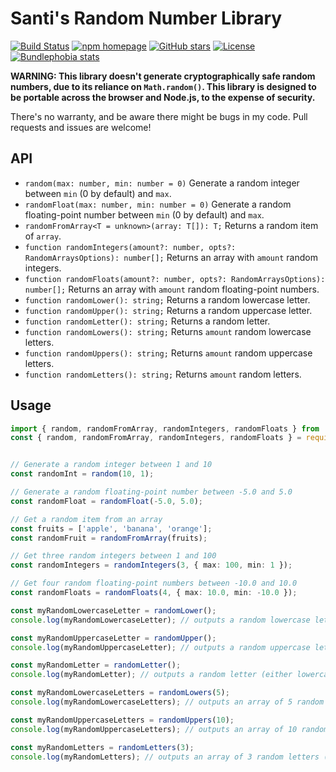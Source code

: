 # Santi's Random Number Library
[![Build Status](https://github.com/santi100a/random-lib/actions/workflows/test.yml/badge.svg)](https://github.com/santi100a/random-lib/actions)
[![npm homepage](https://img.shields.io/npm/v/@santi100/random-lib)](https://npmjs.org/package/@santi100/random-lib)
[![GitHub stars](https://img.shields.io/github/stars/santi100a/random-lib.svg)](https://github.com/santi100a/random-lib)
[![License](https://img.shields.io/github/license/santi100a/random-lib.svg)](https://github.com/santi100a/random-lib)
[![Bundlephobia stats](https://img.shields.io/bundlephobia/min/@santi100/random-lib)](https://bundlephobia.com/package/@santi100/random-lib@latest)

**WARNING: This library doesn't generate cryptographically safe random numbers, due to its reliance on `Math.random()`. This library is designed to be portable across the browser and Node.js, to the expense of security.**

There's no warranty, and be aware there might be bugs in my code. Pull requests and issues are welcome!
## API

- `random(max: number, min: number = 0)`
Generate a random integer between `min` (0 by default) and `max`.
- `randomFloat(max: number, min: number = 0)`
Generate a random floating-point number between `min` (0 by default) and `max`.
- `randomFromArray<T = unknown>(array: T[]): T;`
Returns a random item of `array`.
- `function randomIntegers(amount?: number, opts?: RandomArraysOptions): number[];` 
Returns an array with `amount` random integers.
- `function randomFloats(amount?: number, opts?: RandomArraysOptions): number[];`
Returns an array with `amount` random floating-point numbers.
- `function randomLower(): string;`
Returns a random lowercase letter.
- `function randomUpper(): string;`
Returns a random uppercase letter.
- `function randomLetter(): string;`
Returns a random letter.
- `function randomLowers(): string;`
Returns `amount` random lowercase letters.
- `function randomUppers(): string;`
Returns `amount` random uppercase letters.
- `function randomLetters(): string;`
Returns `amount` random letters.
## Usage
```typescript
import { random, randomFromArray, randomIntegers, randomFloats } from '@santi100/random-lib'; // ESM
const { random, randomFromArray, randomIntegers, randomFloats } = require('@santi100/random-lib'); // CJS


// Generate a random integer between 1 and 10
const randomInt = random(10, 1);

// Generate a random floating-point number between -5.0 and 5.0
const randomFloat = randomFloat(-5.0, 5.0);

// Get a random item from an array
const fruits = ['apple', 'banana', 'orange'];
const randomFruit = randomFromArray(fruits);

// Get three random integers between 1 and 100
const randomIntegers = randomIntegers(3, { max: 100, min: 1 });

// Get four random floating-point numbers between -10.0 and 10.0
const randomFloats = randomFloats(4, { max: 10.0, min: -10.0 });

const myRandomLowercaseLetter = randomLower();
console.log(myRandomLowercaseLetter); // outputs a random lowercase letter (e.g. 'c')

const myRandomUppercaseLetter = randomUpper();
console.log(myRandomUppercaseLetter); // outputs a random uppercase letter (e.g. 'H')

const myRandomLetter = randomLetter();
console.log(myRandomLetter); // outputs a random letter (either lowercase or uppercase, e.g. 'J')

const myRandomLowercaseLetters = randomLowers(5);
console.log(myRandomLowercaseLetters); // outputs an array of 5 random lowercase letters (e.g. ['d', 's', 't', 'a', 'f'])

const myRandomUppercaseLetters = randomUppers(10);
console.log(myRandomUppercaseLetters); // outputs an array of 10 random uppercase letters (e.g. ['A', 'B', 'F', 'G', 'K', 'R', 'Q', 'Z', 'X', 'N'])

const myRandomLetters = randomLetters(3);
console.log(myRandomLetters); // outputs an array of 3 random letters (either lowercase or uppercase, e.g. ['e', 'W', 'T'])
```